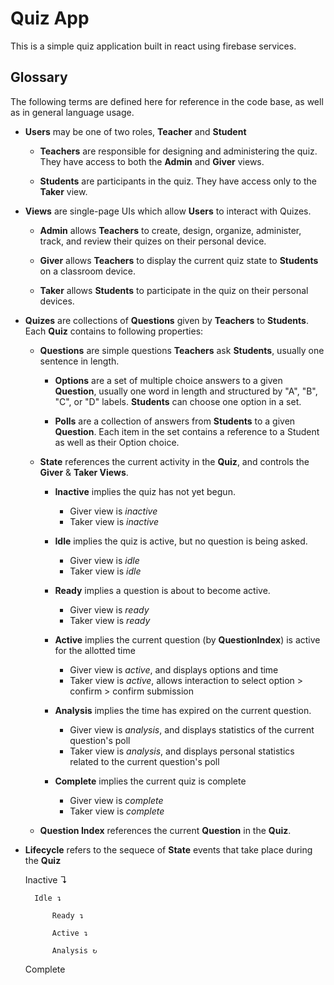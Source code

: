 # Quiz App

This is a simple quiz application built in react using firebase services.

## Glossary

The following terms are defined here for reference in the code base, as well as in general language usage. 


- **Users** may be one of two roles, **Teacher** and **Student**

    - **Teachers** are responsible for designing and administering the quiz. They have access to both the **Admin** and **Giver** views.

    - **Students** are participants in the quiz. They have access only to the **Taker** view.

- **Views** are single-page UIs which allow **Users** to interact with Quizes. 

    - **Admin** allows **Teachers** to create, design, organize, administer, track, and review their quizes on their personal device. 

    - **Giver** allows **Teachers** to display the current quiz state to **Students** on a classroom device.

    - **Taker** allows **Students** to participate in the quiz on their personal devices.

- **Quizes** are collections of **Questions** given by **Teachers** to **Students**. Each **Quiz** contains to following properties:

    - **Questions** are simple questions **Teachers** ask **Students**, usually one sentence in length.

        - **Options** are a set of multiple choice answers to a given **Question**, usually one word in length and structured by "A", "B", "C", or "D" labels. **Students** can choose one option in a set.

        - **Polls** are a collection of answers from **Students** to a given **Question**. Each item in the set contains a reference to a Student as well as their Option choice. 
    
    - **State** references the current activity in the **Quiz**, and controls the **Giver** & **Taker Views**.

        - **Inactive** implies the quiz has not yet begun.
            - Giver view is *inactive*
            - Taker view is *inactive*

        - **Idle** implies the quiz is active, but no question is being asked.
            - Giver view is *idle*
            - Taker view is *idle*

        - **Ready** implies a question is about to become active.
            - Giver view is *ready*
            - Taker view is *ready*

        - **Active** implies the current question (by **QuestionIndex**) is active for the allotted time
            - Giver view is *active*, and displays options and time
            - Taker view is *active*, allows interaction to select option > confirm > confirm submission

        - **Analysis** implies the time has expired on the current question.
            - Giver view is *analysis*, and displays statistics of the current question's poll
            - Taker view is *analysis*, and displays personal statistics related to the current question's poll
        
        - **Complete** implies the current quiz is complete
            - Giver view is *complete*
            - Taker view is *complete*

    - **Question Index** references the current **Question** in the **Quiz**.

- **Lifecycle** refers to the sequece of **State** events that take place during the **Quiz**

    Inactive ↴

        Idle ↴

            Ready ↴

            Active ↴

            Analysis ↻
            
    Complete
    

